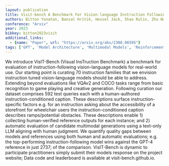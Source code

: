 ```yaml
---
layout: publication
title: Visit-bench A Benchmark For Vision-language Instruction Following Inspired By Real-world Use
authors: Bitton Yonatan, Bansal Hritik, Hessel Jack, Shao Rulin, Zhu Wanrong, Awadalla Anas, Gardner Josh, Taori Rohan, Schmidt Ludwig
conference: "Arxiv"
year: 2023
bibkey: bitton2023visit
additional_links:
  - {name: "Paper", url: "https://arxiv.org/abs/2308.06595"}
tags: ['GPT', 'Model Architecture', 'Multimodal Models', 'Reinforcement Learning', 'TACL']
---
```

We introduce VisIT-Bench (Visual InsTruction Benchmark) a benchmark for evaluation of instruction-following vision-language models for real-world use. Our starting point is curating 70 instruction families that we envision instruction tuned vision-language models should be able to address. Extending beyond evaluations like VQAv2 and COCO tasks range from basic recognition to game playing and creative generation. Following curation our dataset comprises 592 test queries each with a human-authored instruction-conditioned caption. These descriptions surface instruction-specific factors e.g. for an instruction asking about the accessibility of a storefront for wheelchair users the instruction-conditioned caption describes ramps/potential obstacles. These descriptions enable 1) collecting human-verified reference outputs for each instance; and 2) automatic evaluation of candidate multimodal generations using a text-only LLM aligning with human judgment. We quantify quality gaps between models and references using both human and automatic evaluations; e.g. the top-performing instruction-following model wins against the GPT-4 reference in just 2737; of the comparison. VisIT-Bench is dynamic to participate practitioners simply submit their models response on the project website; Data code and leaderboard is available at visit-bench.github.io.
